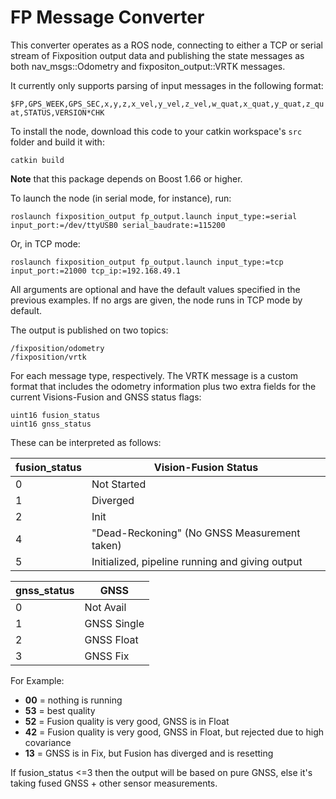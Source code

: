 # FP Message Converter

This converter operates as a ROS node, connecting to either a TCP or serial stream of Fixposition output data and publishing the state messages as both nav_msgs::Odometry and fixpositon_output::VRTK messages.

It currently only supports parsing of input messages in the following format:

`$FP,GPS_WEEK,GPS_SEC,x,y,z,x_vel,y_vel,z_vel,w_quat,x_quat,y_quat,z_quat,STATUS,VERSION*CHK`

To install the node, download this code to your catkin workspace's `src` folder and build it with:

`catkin build`

 **Note** that this package depends on Boost 1.66 or higher.

To launch the node (in serial mode, for instance), run:

`roslaunch fixposition_output fp_output.launch input_type:=serial input_port:=/dev/ttyUSB0 serial_baudrate:=115200`

Or, in TCP mode:

`roslaunch fixposition_output fp_output.launch input_type:=tcp input_port:=21000 tcp_ip:=192.168.49.1`

All arguments are optional and have the default values specified in the previous examples. If no args are given, the node runs in TCP mode by default.

The output is published on two topics:

```
/fixposition/odometry
/fixposition/vrtk
```
For each message type, respectively. The VRTK message is a custom format that includes the odometry information plus two extra fields for the current Visions-Fusion and GNSS status flags:
```
uint16 fusion_status                        
uint16 gnss_status
```
These can be interpreted as follows:

| fusion_status | Vision-Fusion Status |
| ------ | ------ |
| 0 | Not Started |
| 1 | Diverged |
| 2 | Init |
| 4 | "Dead-Reckoning" (No GNSS Measurement taken) | 
| 5 | Initialized, pipeline running and giving output |


| gnss_status | GNSS |
| ------ | ------ |
| 0 | Not Avail |
| 1 | GNSS Single |
| 2 | GNSS Float |
| 3 | GNSS Fix |

For Example:
- **00** = nothing is running
- **53** = best quality
- **52** = Fusion quality is very good, GNSS is in Float
- **42** = Fusion quality is very good, GNSS in Float, but rejected due to high covariance
- **13** = GNSS is in Fix, but Fusion has diverged and is resetting

If fusion_status <=3 then the output will be based on pure GNSS, else it's taking fused GNSS + other sensor measurements.
